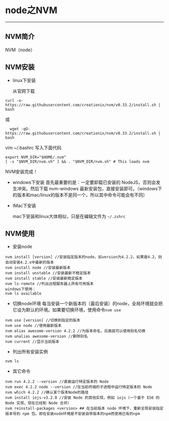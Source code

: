 # node之NVM

***

## NVM简介

NVM（node）

## NVM安装

* linux下安装

  从官网下载
```
curl -o- https://raw.githubusercontent.com/creationix/nvm/v0.33.2/install.sh | bash
```
或
```
  wget -qO- https://raw.githubusercontent.com/creationix/nvm/v0.33.2/install.sh | bash
```
vim ~/.bashrc 写入下面代码
```
export NVM_DIR="$HOME/.nvm"
[ -s "$NVM_DIR/nvm.sh" ] && . "$NVM_DIR/nvm.sh" # This loads nvm
```

NVM安装完成！

* windows下安装
首先最重要的是：一定要卸载已安装的 NodeJS，否则会发生冲突。然后下载 nvm-windows 最新安装包，直接安装即可。（windows下的版本和mac/linux的版本不是同一个，所以其中命令可能会有不同）

* IMac下安装

  mac下安装和linux大体相似，只是在编辑文件为 `~/.zshrc`

## NVM使用
* 安装node
```
nvm install [version] //安装指定版本的node，如version为4.2.2，如果是4.2，则自动安装4.2.x中最新的版本
nvm install node //安装最新版本
nvm install unstable //安装最新不稳定版本
nvm install stable //安装最新稳定版本
nvm ls-remote //列出远程服务器上所有可用版本
windows下使用：
nvm ls available

```

* 切换node环境
每当安装一个新版本的（最后安装）的node，全局环境就会把它设为默认的环境。如果要切换环境，使用命令`nvm use`
```
nvm use [version] //切换到指定的版本
nvm use node //使用最新版本
nvm alias awesome-version 4.2.2 //为版本命名，后面就可以使用别名切换
nvm unalias awesome-version //删除别名
nvm current //显示当前版本
```

* 列出所有安装实例
```
nvm ls
```

* 其它命令

```
nvm run 4.2.2 --version //直接运行特定版本的 Node
nvm exec 4.2.2 node --version //在当前终端的子进程中运行特定版本的 Node
nvm which 4.2.2 //确认某个版本Node的路径
nvm install iojs-v3.2.0 //安装 Node 的其他实现，例如 iojs（一个基于 ES6 的 Node 实现，现在已经和 Node 合并）
nvm reinstall-packages <version> ## 在当前版本 node 环境下，重新全局安装指定版本号的 npm 包。即在安装node环境是不安装自带版本的npm而使用已有的npm
```